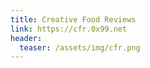 ```yaml
---
title: Creative Food Reviews
link: https://cfr.0x99.net
header:
  teaser: /assets/img/cfr.png
---
```

